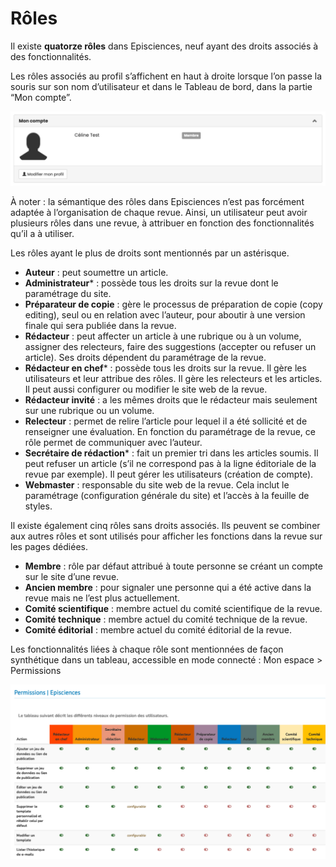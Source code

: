 # Rôles
Il existe **quatorze rôles** dans Episciences, neuf ayant des droits associés à des fonctionnalités.

Les rôles associés au profil s’affichent en haut à droite lorsque l’on passe la souris sur son nom d’utilisateur et dans le Tableau de bord, dans la partie “Mon compte”.

![Alt text](img/roles-1.png "Mes rôles")

À noter : la sémantique des rôles dans Episciences n’est pas forcément adaptée à l’organisation de chaque revue. Ainsi, un utilisateur peut avoir plusieurs rôles dans une revue, à attribuer en fonction des fonctionnalités qu’il a à utiliser.

Les rôles ayant le plus de droits sont mentionnés par un astérisque.

+ **Auteur** : peut soumettre un article.
+ **Administrateur*** : possède tous les droits sur la revue dont le paramétrage du site.
+ **Préparateur de copie** : gère le processus de préparation de copie (copy editing), seul ou en relation avec l’auteur, pour aboutir à une version finale qui sera publiée dans la revue.
+ **Rédacteur** : peut affecter un article à une rubrique ou à un volume, assigner des relecteurs, faire des suggestions (accepter ou refuser un article). Ses droits dépendent du paramétrage de la revue.
+ **Rédacteur en chef*** : possède tous les droits sur la revue. Il gère les utilisateurs et leur attribue des rôles. Il gère les relecteurs et les articles. Il peut aussi configurer ou modifier le site web de la revue.
+ **Rédacteur invité** : a les mêmes droits que le rédacteur mais seulement sur une rubrique ou un volume.
+ **Relecteur** : permet de relire l’article pour lequel il a été sollicité et de renseigner une évaluation. En fonction du paramétrage de la revue, ce rôle permet de communiquer avec l’auteur.
+ **Secrétaire de rédaction*** : fait un premier tri dans les articles soumis. Il peut refuser un article (s’il ne correspond pas à la ligne éditoriale de la revue par exemple). Il peut gérer les utilisateurs (création de compte).
+ **Webmaster** : responsable du site web de la revue. Cela inclut le paramétrage (configuration générale du site) et l’accès à la feuille de styles.

Il existe également cinq rôles sans droits associés. Ils peuvent se combiner aux autres rôles et sont utilisés pour afficher les fonctions dans la revue sur les pages dédiées.

+ **Membre** : rôle par défaut attribué à toute personne se créant un compte sur le site d’une revue. 
+ **Ancien membre** : pour signaler une personne qui a été active dans la revue mais ne l’est plus actuellement. 
+ **Comité scientifique** : membre actuel du comité scientifique de la revue. 
+ **Comité technique** : membre actuel du comité technique de la revue. 
+ **Comité éditorial** : membre actuel du comité éditorial de la revue.


Les fonctionnalités liées à chaque rôle sont mentionnées de façon synthétique dans un tableau, accessible en mode 
connecté : Mon espace > Permissions

![Alt text](img/roles-2.png "Permissions")
